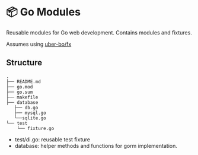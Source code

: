# 📦 Go Modules

Reusable modules for Go web development.
Contains modules and fixtures.

Assumes using [uber-bo/fx](https://github.com/uber-go/fx)

## Structure

```
.
├── README.md
├── go.mod
├── go.sum
├── makefile
├── database
   ├── db.go
   ├── mysql.go
   └──sqlite.go
└── test
    └── fixture.go
```

- test/di.go: reusable test fixture
- database: helper methods and functions for gorm implementation.
